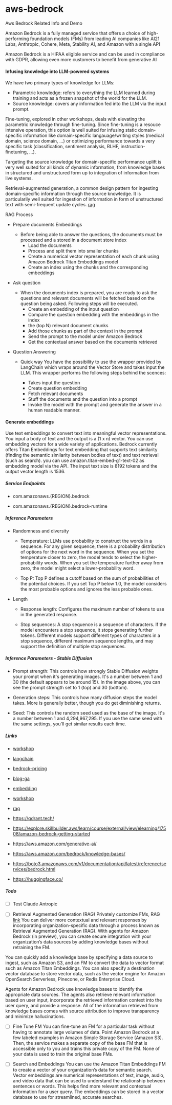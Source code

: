# aws-bedrock
Aws Bedrock Related Info and Demo

Amazon Bedrock is a fully managed service that offers a choice of high-performing foundation models (FMs) from leading AI companies like AI21 Labs, Anthropic, Cohere, Meta, Stability AI, and Amazon with a single API

Amazon Bedrock is a HIPAA eligible service and can be used in compliance with GDPR, allowing even more customers to benefit from generative AI

#### Infusing knowledge into LLM-powered systems

We have two primary types of knowledge for LLMs:
- Parametric knowledge: refers to everything the LLM learned during training and acts as a frozen snapshot of the world for the LLM.
- Source knowledge: covers any information fed into the LLM via the input prompt.

Fine-tuning, explored in other workshops, deals with elevating the parametric knowledge through fine-tuning. Since fine-tuning is a resouce intensive operation, this option is well suited for infusing static domain-specific information like domain-specific langauage/writing styles (medical domain, science domain, ...) or optimizing performance towards a very specific task (classification, sentiment analysis, RLHF, instruction-finetuning, ...).

Targeting the source knowledge for domain-specific performance uplift is very well suited for all kinds of dynamic information, from knowledge bases in structured and unstructured form up to integration of information from live systems. 

Retrieval-augmented generation, a common design pattern for ingesting domain-specific information through the source knowledge. It is particularily well suited for ingestion of information in form of unstructured text with semi-frequent update cycles. [rag](https://arxiv.org/pdf/2005.11401.pdf)

RAG Process

- Prepare documents Embeddings
  - Before being able to answer the questions, the documents must be processed and a stored in a document store index
    - Load the documents
    - Process and split them into smaller chunks
    - Create a numerical vector representation of each chunk using Amazon Bedrock Titan Embeddings model
    - Create an index using the chunks and the corresponding embeddings

- Ask question
  - When the documents index is prepared, you are ready to ask the questions and relevant documents will be fetched based on the question being asked. Following steps will be executed.
    - Create an embedding of the input question
    - Compare the question embedding with the embeddings in the index
    -  the (top N) relevant document chunks
    - Add those chunks as part of the context in the prompt
    - Send the prompt to the model under Amazon Bedrock
    - Get the contextual answer based on the documents retrieved

- Question Answering
  - Quick way
    You have the possibility to use the wrapper provided by LangChain which wraps around the Vector Store and takes input the LLM. This wrapper performs the following steps behind the scences:

      -  Takes input the question
      -  Create question embedding
      -  Fetch relevant documents
      -  Stuff the documents and the question into a prompt
      -  Invoke the model with the prompt and generate the answer in a human readable manner.

#### Generate embeddings
Use text embeddings to convert text into meaningful vector representations. You input a body of text and the output is a (1 x n) vector. You can use embedding vectors for a wide variety of applications. Bedrock currently offers Titan Embeddings for text embedding that supports text similarity (finding the semantic similarity between bodies of text) and text retrieval (such as search).
you can use amazon.titan-embed-g1-text-02 as embedding model via the API. The input text size is 8192 tokens and the output vector length is 1536.

##### Service Endpoints

- com.amazonaws.{REGION}.bedrock

- com.amazonaws.{REGION}.bedrock-runtime

##### Inference Parameters 

- Randomness and diversity

  - Temperature: LLMs use probability to construct the words in a sequence. For any given sequence, there is a probability distribution of options for the next word in the sequence. When you set the temperature closer to zero, the model tends to select the higher-probability words. When you set the temperature further away from zero, the model might select a lower-probability word.

  - Top P: Top P defines a cutoff based on the sum of probabilities of the potential choices. If you set Top P below 1.0, the model considers the most probable options and ignores the less probable ones.

- Length

  - Response length: Configures the maximum number of tokens to use in the generated response.

  - Stop sequences: A stop sequence is a sequence of characters. If the model encounters a stop sequence, it stops generating further tokens. Different models support different types of characters in a stop sequence, different maximum sequence lengths, and may support the definition of multiple stop sequences.

##### Inference Parameters - Stable Diffusion

- Prompt strength: This controls how strongly Stable Diffusion weights your prompt when it's generating images. It's a number between 1 and 30 (the default appears to be around 15). In the image above, you can see the prompt strength set to 1 (top) and 30 (bottom).

- Generation steps: This controls how many diffusion steps the model takes. More is generally better, though you do get diminishing returns. 

- Seed: This controls the random seed used as the base of the image. It's a number between 1 and 4,294,967,295. If you use the same seed with the same settings, you'll get similar results each time. 

##### Links

- [workshop](https://catalog.us-east-1.prod.workshops.aws/workshops/a4bdb007-5600-4368-81c5-ff5b4154f518/en-US)

- [langchain](https://python.langchain.com/docs/get_started/introduction)

- [bedrock-pricing]( https://aws.amazon.com/jp/bedrock/pricing/)

- [blog-ga](https://aws.amazon.com/blogs/aws/amazon-bedrock-is-now-generally-available-build-and-scale-generative-ai-applications-with-foundation-models/?trk=55dc591c-143b-4ecb-898e-fa3dcd67469e&sc_channel=el)

- [embedding](https://docs.aws.amazon.com/bedrock/latest/userguide/embeddings.html)

- [workshop](https://github.com/aws-samples/amazon-bedrock-workshop)

- [rag](https://arxiv.org/pdf/2005.11401.pdf)

- https://qdrant.tech/

- https://explore.skillbuilder.aws/learn/course/external/view/elearning/17508/amazon-bedrock-getting-started

- https://aws.amazon.com/generative-ai/

- https://aws.amazon.com/bedrock/knowledge-bases/

- https://boto3.amazonaws.com/v1/documentation/api/latest/reference/services/bedrock.html

- https://huggingface.co/

##### Todo

- [ ] Test Claude Antropic 

- [ ] Retrieval Augmented Generation (RAG)
Privately customize FMs, RAG [link](https://aws.amazon.com/bedrock/knowledge-bases/)
You can deliver more contextual and relevant responses by incorporating organization-specific data through a process known as Retrieval Augmented Generation (RAG). With agents for Amazon Bedrock (in preview), you can create secure integration with your organization’s data sources by adding knowledge bases without retraining the FM.

You can quickly add a knowledge base by specifying a data source to ingest, such as Amazon S3, and an FM to convert the data to vector format such as Amazon Titan Embeddings. You can also specify a destination vector database to store vector data, such as the vector engine for Amazon OpenSearch Serverless, Pinecone, or Redis Enterprise Cloud.

Agents for Amazon Bedrock use knowledge bases to identify the appropriate data sources. The agents also retrieve relevant information based on user input, incorporate the retrieved information context into the user query, and provide a response. All of the information retrieved from knowledge bases comes with source attribution to improve transparency and minimize hallucinations.

- [ ] Fine Tune FM
You can fine-tune an FM for a particular task without having to annotate large volumes of data. Point Amazon Bedrock at a few labeled examples in Amazon Simple Storage Service (Amazon S3). Then, the service makes a separate copy of the base FM that is accessible only to you and trains this private copy of the FM. None of your data is used to train the original base FMs.


- [ ] Search and Embeddings
You can use the Amazon Titan Embeddings FM to create a vector of your organization’s data for semantic search. Vector embeddings are numerical representations of text, image, audio, and video data that can be used to understand the relationship between sentences or words. This helps find more relevant and contextual information for a user query. The embeddings can be stored in a vector database to use for streamlined, accurate searches.